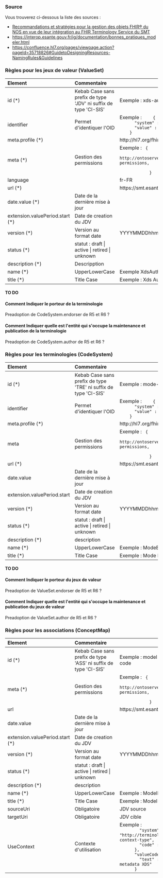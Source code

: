 ### Source 

Vous trouverez ci-dessous la liste des sources : 
- [Recommandations et stratégies pour la gestion des objets FHIR® du NOS en vue  de leur intégration au  FHIR Terminology  Service du SMT](Strategie_NOS_SMT_v1.9.pdf)
- https://interop.esante.gouv.fr/ig/documentation/bonnes_pratiques_modeler.html
- https://confluence.hl7.org/pages/viewpage.action?pageId=35718826#GuidetoDesigningResources-NamingRules&Guidelines


### Règles pour les   jeux de valeur  (ValueSet)


<table class="table table-bordered">
  <thead>
    <tr>
      <th style="text-align: left">Element</th>
      <th style="text-align: left">Commentaire</th>
      <th>Convention</th>
    </tr>
  </thead>
  <tbody>
    <tr>
      <td style="text-align: left">id (*) </td>
      <td style="text-align: left">Kebab Case sans  prefix de type 'JDV' ni suffix de type 'CI-SIS' </td>
      <td>Exemple : xds-author-specialty</td>
    </tr>
    <tr>
      <td style="text-align: left">identifier</td>
      <td style="text-align: left">Permet d'identiquer  l'OID </td>
      <td>Exemple : <code>    {
      "system" : "urn:ietf:rfc:3986",
      "value" : "urn:oid:1.2.250.1.213.1.1.5.461"
    } </code></td>
    </tr>    
    <tr>
      <td style="text-align: left">meta.profile (*)</td>
      <td style="text-align: left"></td>
      <td>http://hl7.org/fhir/StructureDefinition/shareablevalueset</td>
    </tr>
    <tr>
      <td style="text-align: left">meta (*)</td>
      <td style="text-align: left">Gestion des permissions</td>
      <td>Exemple : <code> {
                "system": http://ontoserver.csiro.au/CodeSystem/ontoserver-permissions,
                "code": "nos.write"
            }</code></td>
    </tr>
    <tr>
      <td style="text-align: left">language </td>
      <td style="text-align: left"></td>
      <td>fr-FR</td>
    </tr>
    <tr>
      <td style="text-align: left">url (*)</td>
      <td style="text-align: left"></td>
      <td>https://smt.esante.gouv.fr/fhir/ValueSet/{id}</td>
    </tr>
    <tr>
      <td style="text-align: left">date.value (*)</td>
      <td style="text-align: left">Date de la dernière mise à jour</td>
      <td></td>
    </tr>    
    <tr>
      <td style="text-align: left">extension.valuePeriod.start (*)</td>
      <td style="text-align: left">Date de creation du JDV</td>
      <td></td>
    </tr>        
    <tr>
      <td style="text-align: left">version (*)</td>
      <td style="text-align: left">Version au format date</td>
      <td>YYYYMMDDhhmmss</td>
    </tr>
    <tr>
      <td style="text-align: left">status (*)</td>
      <td style="text-align: left">statut : draft | active | retired | unknown</td>
      <td></td>
    </tr>
    <tr>
      <td style="text-align: left">description (*)</td>
      <td style="text-align: left">Descripption </td>
      <td></td>
    </tr>     
    <tr>
      <td style="text-align: left">name (*)</td>
      <td style="text-align: left">UpperLowerCase</td>
      <td>Exemple XdsAuthorSpecialty</td>
    </tr>    
    <tr>
      <td style="text-align: left">title (*)</td>
      <td style="text-align: left">Title Case</td>
      <td>Exemple : Xds Author Specialty</td>
    </tr>    
  </tbody>
</table>

####  TO DO

#### Comment Indiquer le porteur de la terminologie

Preadoption de CodeSystem.endorser de R5  et R6 ?
#### Comment Indiquer quelle est l'entité qui s'occupe la maintenance et publication  de la terminologie
Preadoption de CodeSystem.author de R5  et R6 ?

### Règles pour les terminologies (CodeSystem) 


<table class="table table-bordered">
  <thead>
    <tr>
      <th style="text-align: left">Element</th>
      <th style="text-align: left">Commentaire</th>
      <th>Convention</th>
    </tr>
  </thead>
  <tbody>
    <tr>
      <td style="text-align: left">id (*)</td>
      <td style="text-align: left">Kebab Case sans  prefix de type 'TRE' ni suffix de type 'CI-SIS' </td>
      <td>Exemple : mode-exercice</td>
    </tr>
    <tr>
      <td style="text-align: left">identifier</td>
      <td style="text-align: left">Permet d'identiquer  l'OID </td>
      <td>Exemple : <code>    {
      "system" : "urn:ietf:rfc:3986",
      "value" : "urn:oid:1.2.250.1.213.1.6.1.18"
    } </code></td>
    </tr>    
    <tr>
      <td style="text-align: left">meta.profile (*)</td>
      <td style="text-align: left"></td>
      <td>http://hl7.org/fhir/StructureDefinition/shareablecodesystem</td>
    </tr>
    <tr>
      <td style="text-align: left">meta</td>
      <td style="text-align: left">Gestion des permissions</td>
      <td>Exemple : <code> {
                "system": http://ontoserver.csiro.au/CodeSystem/ontoserver-permissions,
                "code": "nos.write"
            }</code></td>
    </tr>
    <tr>
      <td style="text-align: left">url (*)</td>
      <td style="text-align: left"></td>
      <td>https://smt.esante.gouv.fr/fhir/CodeSystem/{id}</td>
    </tr>
    <tr>
      <td style="text-align: left">date.value</td>
      <td style="text-align: left">Date de la dernière mise à jour</td>
      <td></td>
    </tr>    
    <tr>
      <td style="text-align: left">extension.valuePeriod.start</td>
      <td style="text-align: left">Date de creation du JDV</td>
      <td></td>
    </tr>        
    <tr>
      <td style="text-align: left">version (*)</td>
      <td style="text-align: left">Version au format date</td>
      <td>YYYYMMDDhhmmss</td>
    </tr>
    <tr>
      <td style="text-align: left">status (*)</td>
      <td style="text-align: left">statut : draft | active | retired | unknown</td>
      <td></td>
    </tr>
    <tr>
      <td style="text-align: left">description (*)</td>
      <td style="text-align: left">description</td>
      <td></td>
    </tr>     
    <tr>
      <td style="text-align: left">name (*)</td>
      <td style="text-align: left">UpperLowerCase</td>
      <td>Exemple :  ModeExercice</td>
    </tr>    
    <tr>
      <td style="text-align: left">title (*)</td>
      <td style="text-align: left">Title Case</td>
      <td>Exemple : Mode Exercice</td>
    </tr>    
  </tbody>
</table>

####  TO DO

#### Comment Indiquer le porteur du jeux de valeur

Preadoption de ValueSet.endorser de R5  et R6 ?
#### Comment Indiquer quelle est l'entité qui s'occupe la maintenance et publication  du jeux de valeur
Preadoption de ValueSet.author de R5  et R6 ?


### Règles pour les associations (ConceptMap) 


<table class="table table-bordered">
  <thead>
    <tr>
      <th style="text-align: left">Element</th>
      <th style="text-align: left">Commentaire</th>
      <th>Convention</th>
    </tr>
  </thead>
  <tbody>
    <tr>
      <td style="text-align: left">id (*)</td>
      <td style="text-align: left">Kebab Case sans  prefix de type 'ASS' ni suffix de type 'CI-SIS' </td>
      <td>Exemple : model-document-cda-to-xds-format-code</td>
    </tr>
    <tr>
      <td style="text-align: left">meta (*)</td>
      <td style="text-align: left">Gestion des permissions</td>
      <td>Exemple : <code> {
                "system": http://ontoserver.csiro.au/CodeSystem/ontoserver-permissions,
                "code": "nos.write"
            }</code></td>
    </tr>
    <tr>
      <td style="text-align: left">url</td>
      <td style="text-align: left"></td>
      <td>https://smt.esante.gouv.fr/fhir/ConceptMap/{id}</td>
    </tr>
    <tr>
      <td style="text-align: left">date.value</td>
      <td style="text-align: left">Date de la dernière mise à jour</td>
      <td></td>
    </tr>    
    <tr>
      <td style="text-align: left">extension.valuePeriod.start (*)</td>
      <td style="text-align: left">Date de creation du JDV</td>
      <td></td>
    </tr>        
    <tr>
      <td style="text-align: left">version (*)</td>
      <td style="text-align: left">Version au format date</td>
      <td>YYYYMMDDhhmmss</td>
    </tr>
    <tr>
      <td style="text-align: left">status (*)</td>
      <td style="text-align: left">statut : draft | active | retired | unknown</td>
      <td></td>
    </tr>
    <tr>
      <td style="text-align: left">description (*)</td>
      <td style="text-align: left">description</td>
      <td></td>
    </tr>     
    <tr>
      <td style="text-align: left">name (*)</td>
      <td style="text-align: left">UpperLowerCase</td>
      <td>Exemple :  ModelDocumentCdaToXdsFormatCode</td>
    </tr>    
    <tr>
      <td style="text-align: left">title (*)</td>
      <td style="text-align: left">Title Case</td>
      <td>Exemple : Model Document Cda To Xds Format Code</td>
    </tr>   
    <tr>
      <td style="text-align: left">sourceUri</td>
      <td style="text-align: left">Obligatoire</td>
      <td>JDV source</td>
    </tr>        
    <tr>
      <td style="text-align: left">targetUri</td>
      <td style="text-align: left">Obligatoire</td>
      <td>JDV cible</td>
    </tr>          
    <tr>
      <td style="text-align: left">UseContext</td>
      <td style="text-align: left">Contexte d'utilisation</td>
      <td>Exemple :  <code>      "code" : {
        "system" : "http://terminology.hl7.org/CodeSystem/usage-context-type",
        "code" : "task"
      },
      "valueCodeableConcept" : {
        "text" : "Pour la constitution des metadata XDS"
      } </code></td>
    </tr>        

    
  </tbody>

  
</table>





